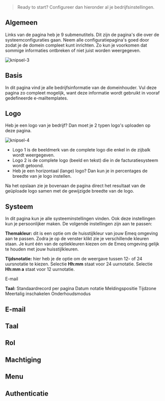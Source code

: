> Ready to start? Configureer dan hieronder al je bedrijfsinstellingen. 
>
## Algemeen
Links van de pagina heb je 9 submenutitels. Dit zijn de pagina's die over de systeemconfiguraties gaan. Neem alle configuratiepagina's goed door zodat je de domein compleet kunt inrichten. Zo kun je voorkomen dat sommige informaties ontbreken of niet juist worden weergegeven.

![knipsel-3](https://user-images.githubusercontent.com/95087870/147405579-a6a8c2ba-0d31-4519-bb49-a6bda14f3983.png)


## Basis

In dit pagina vind je alle bedrijfsinformatie van de domeinhouder. Vul deze pagina zo compleet mogelijk, want deze informatie wordt gebruikt in vooraf gedefineerde e-mailtemplates. 

## Logo

Heb je een logo van je bedrijf? Dan moet je 2 typen logo's uploaden op deze pagina.

![knipsel-4](https://user-images.githubusercontent.com/95087870/147405993-f3185346-8185-4426-85a3-3247f862356b.png)
- Logo 1 is de beeldmerk van de complete logo die enkel in de zijbalk wordt weergegeven. 
- Logo 2 is de complete logo (beeld en tekst) die in de facturatiesysteem wordt getoond. 
- Heb je een horizontaal (lange) logo? Dan kun je in percentages de breedte van je logo instellen. 

Na het opslaan zie je bovenaan de pagina direct het resultaat van de geüploade logo samen met de gewijzigde breedte van de logo. 

## Systeem
In dit pagina kun je alle systeeminstellingen vinden. Ook deze instellingen kun je persoonlijker maken. De volgende instellingen zijn aan te passen:

**Themakleur:** dit is een optie om de huisstijlkleur van jouw Emeq omgeving aan te passen. Zodra je op de venster klikt zie je verschillende kleuren staan. Je kunt één van de optiekleuren kiezen om de Emeq omgeving gelijk te houden met jouw huisstijlkleuren.

**Tijdsnotatie:** hier heb je de optie om de weergave tussen 12- of 24 uursnotatie te kiezen. 
Selectie **Hh:mm** staat voor 24 uurnotatie. 
Selectie **Hh:mm a** staat voor 12 uurnotatie.

E-mail

**Taal:** 
Standaardrecord per pagina
Datum notatie
Meldingspositie
Tijdzone
Meertalig inschakelen
Onderhoudsmodus


## E-mail

## Taal

## Rol

## Machtiging

## Menu

## Authenticatie
